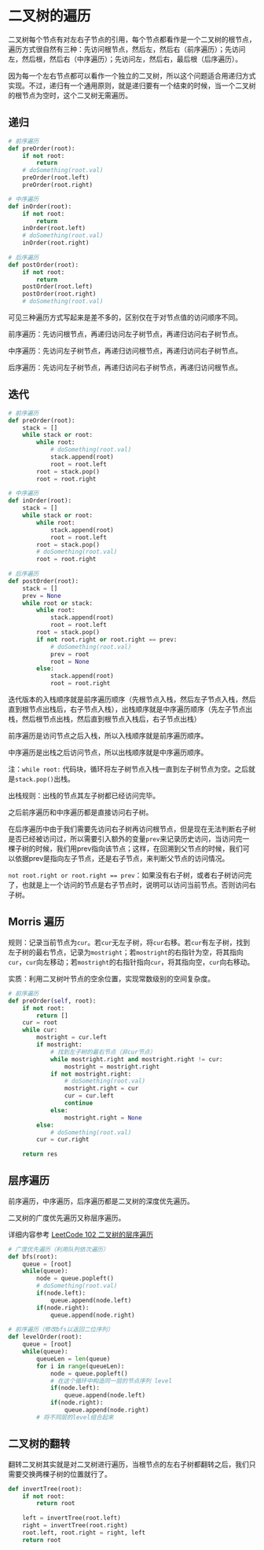 # 二叉树的遍历



二叉树每个节点有对左右子节点的引用，每个节点都看作是一个二叉树的根节点，遍历方式很自然有三种：先访问根节点，然后左，然后右（前序遍历）；先访问左，然后根，然后右（中序遍历）；先访问左，然后右，最后根（后序遍历）。

因为每一个左右节点都可以看作一个独立的二叉树，所以这个问题适合用递归方式实现。不过，递归有一个通用原则，就是递归要有一个结束的时候，当一个二叉树的根节点为空时，这个二叉树无需遍历。



## 递归

```python
# 前序遍历
def preOrder(root):
    if not root:
        return
    # doSomething(root.val)
    preOrder(root.left)
    preOrder(root.right)

# 中序遍历
def inOrder(root):
    if not root:
        return
    inOrder(root.left)
    # doSomething(root.val)
    inOrder(root.right)
    
# 后序遍历
def postOrder(root):
    if not root:
        return
    postOrder(root.left)
    postOrder(root.right)
    # doSomething(root.val)
```

可见三种遍历方式写起来是差不多的，区别仅在于对节点值的访问顺序不同。

前序遍历：先访问根节点，再递归访问左子树节点，再递归访问右子树节点。

中序遍历：先访问左子树节点，再递归访问根节点，再递归访问右子树节点。

后序遍历：先访问左子树节点，再递归访问右子树节点，再递归访问根节点。





## 迭代

```python
# 前序遍历
def preOrder(root):
    stack = []
    while stack or root:
    	while root:
        	# doSomething(root.val)
        	stack.append(root)
        	root = root.left
        root = stack.pop()
        root = root.right
        
# 中序遍历
def inOrder(root):
    stack = []
    while stack or root:
    	while root:
        	stack.append(root)
        	root = root.left
        root = stack.pop()
        # doSomething(root.val)
        root = root.right
        
# 后序遍历
def postOrder(root):
    stack = []
    prev = None
    while root or stack:
        while root:
            stack.append(root)
            root = root.left
        root = stack.pop()
        if not root.right or root.right == prev:
            # doSomething(root.val)
            prev = root
            root = None
        else:
            stack.append(root)
            root = root.right
```

迭代版本的入栈顺序就是前序遍历顺序（先根节点入栈，然后左子节点入栈，然后直到根节点出栈后，右子节点入栈），出栈顺序就是中序遍历顺序（先左子节点出栈，然后根节点出栈，然后直到根节点入栈后，右子节点出栈）

前序遍历是访问节点之后入栈，所以入栈顺序就是前序遍历顺序。

中序遍历是出栈之后访问节点，所以出栈顺序就是中序遍历顺序。



注：`while root:` 代码块，循环将左子树节点入栈一直到左子树节点为空。之后就是`stack.pop()`出栈。

出栈规则：出栈的节点其左子树都已经访问完毕。

之后前序遍历和中序遍历都是直接访问右子树。

在后序遍历中由于我们需要先访问右子树再访问根节点，但是现在无法判断右子树是否已经被访问过，所以需要引入额外的变量`prev`来记录历史访问，当访问完一棵子树的时候，我们用prev指向该节点；这样，在回溯到父节点的时候，我们可以依据prev是指向左子节点，还是右子节点，来判断父节点的访问情况。

`not root.right or root.right == prev`：如果没有右子树，或者右子树访问完了，也就是上一个访问的节点是右子节点时，说明可以访问当前节点。否则访问右子树。





## Morris 遍历

规则：记录当前节点为`cur`。若`cur`无左子树，将`cur`右移。若`cur`有左子树，找到左子树的最右节点，记录为`mostright`；若`mostright`的右指针为空，将其指向`cur`，`cur`向左移动；若`mostright`的右指针指向`cur`，将其指向空，`cur`向右移动。

实质：利用二叉树叶节点的空余位置，实现常数级别的空间复杂度。

```python
# 前序遍历
def preOrder(self, root):
    if not root:
        return []
    cur = root
    while cur:
        mostright = cur.left
        if mostright:
            # 找到左子树的最右节点（非cur节点）
            while mostright.right and mostright.right != cur:
                mostright = mostright.right
            if not mostright.right:
                # doSomething(root.val)
                mostright.right = cur
                cur = cur.left
                continue
            else:
                mostright.right = None
        else:
            # doSomething(root.val)
        cur = cur.right
    
    return res
```





## 层序遍历

前序遍历，中序遍历，后序遍历都是二叉树的深度优先遍历。

二叉树的广度优先遍历又称层序遍历。

详细内容参考 [LeetCode 102 二叉树的层序遍历](https://leetcode-cn.com/problems/binary-tree-level-order-traversal/ ':ignore')

```python
# 广度优先遍历（利用队列依次遍历）
def bfs(root):
    queue = [root]
    while(queue):
        node = queue.popleft()
        # doSomething(root.val)
        if(node.left):
            queue.append(node.left)
        if(node.right):
            queue.append(node.right)
            
# 前序遍历（修改bfs以返回二位序列）
def levelOrder(root):
    queue = [root]
    while(queue):
        queueLen = len(queue)
        for i in range(queueLen):
            node = queue.popleft()
            # 在这个循环中构造同一层的节点序列 level
            if(node.left):
                queue.append(node.left)
            if(node.right):
                queue.append(node.right)
		# 将不同层的level组合起来
```




## 二叉树的翻转

翻转二叉树其实就是对二叉树进行遍历，当根节点的左右子树都翻转之后，我们只需要交换两棵子树的位置就行了。

```python
def invertTree(root):
    if not root:
        return root
    
    left = invertTree(root.left)
    right = invertTree(root.right)
    root.left, root.right = right, left
    return root
```